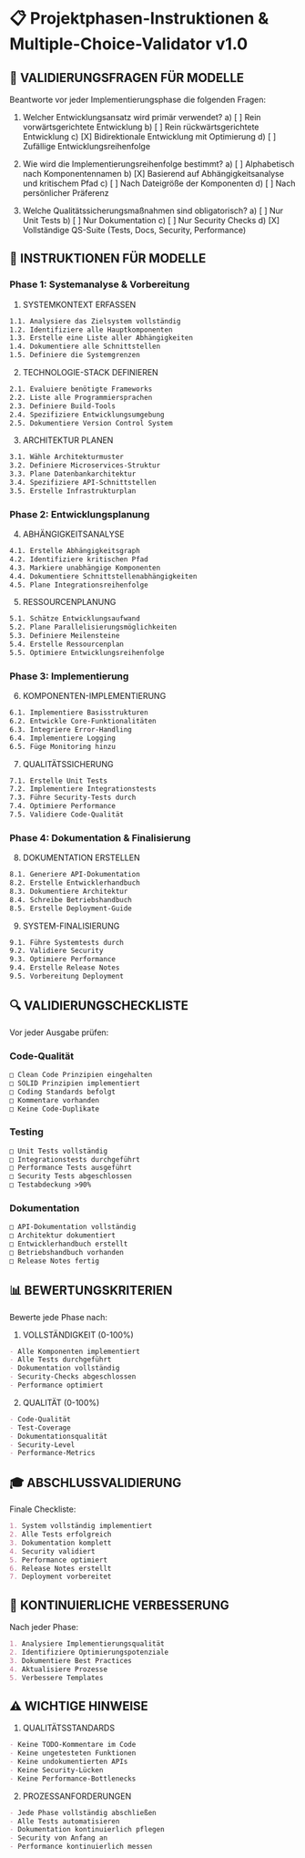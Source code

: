 # 📋 Projektphasen-Instruktionen & Multiple-Choice-Validator v1.0

## 🎯 VALIDIERUNGSFRAGEN FÜR MODELLE

Beantworte vor jeder Implementierungsphase die folgenden Fragen:

1. Welcher Entwicklungsansatz wird primär verwendet?
   a) [ ] Rein vorwärtsgerichtete Entwicklung
   b) [ ] Rein rückwärtsgerichtete Entwicklung
   c) [X] Bidirektionale Entwicklung mit Optimierung
   d) [ ] Zufällige Entwicklungsreihenfolge

2. Wie wird die Implementierungsreihenfolge bestimmt?
   a) [ ] Alphabetisch nach Komponentennamen
   b) [X] Basierend auf Abhängigkeitsanalyse und kritischem Pfad
   c) [ ] Nach Dateigröße der Komponenten
   d) [ ] Nach persönlicher Präferenz

3. Welche Qualitätssicherungsmaßnahmen sind obligatorisch?
   a) [ ] Nur Unit Tests
   b) [ ] Nur Dokumentation
   c) [ ] Nur Security Checks
   d) [X] Vollständige QS-Suite (Tests, Docs, Security, Performance)

## 📝 INSTRUKTIONEN FÜR MODELLE

### Phase 1: Systemanalyse & Vorbereitung

1. SYSTEMKONTEXT ERFASSEN
```markdown
1.1. Analysiere das Zielsystem vollständig
1.2. Identifiziere alle Hauptkomponenten
1.3. Erstelle eine Liste aller Abhängigkeiten
1.4. Dokumentiere alle Schnittstellen
1.5. Definiere die Systemgrenzen
```

2. TECHNOLOGIE-STACK DEFINIEREN
```markdown
2.1. Evaluiere benötigte Frameworks
2.2. Liste alle Programmiersprachen
2.3. Definiere Build-Tools
2.4. Spezifiziere Entwicklungsumgebung
2.5. Dokumentiere Version Control System
```

3. ARCHITEKTUR PLANEN
```markdown
3.1. Wähle Architekturmuster
3.2. Definiere Microservices-Struktur
3.3. Plane Datenbankarchitektur
3.4. Spezifiziere API-Schnittstellen
3.5. Erstelle Infrastrukturplan
```

### Phase 2: Entwicklungsplanung

4. ABHÄNGIGKEITSANALYSE
```markdown
4.1. Erstelle Abhängigkeitsgraph
4.2. Identifiziere kritischen Pfad
4.3. Markiere unabhängige Komponenten
4.4. Dokumentiere Schnittstellenabhängigkeiten
4.5. Plane Integrationsreihenfolge
```

5. RESSOURCENPLANUNG
```markdown
5.1. Schätze Entwicklungsaufwand
5.2. Plane Parallelisierungsmöglichkeiten
5.3. Definiere Meilensteine
5.4. Erstelle Ressourcenplan
5.5. Optimiere Entwicklungsreihenfolge
```

### Phase 3: Implementierung

6. KOMPONENTEN-IMPLEMENTIERUNG
```markdown
6.1. Implementiere Basisstrukturen
6.2. Entwickle Core-Funktionalitäten
6.3. Integriere Error-Handling
6.4. Implementiere Logging
6.5. Füge Monitoring hinzu
```

7. QUALITÄTSSICHERUNG
```markdown
7.1. Erstelle Unit Tests
7.2. Implementiere Integrationstests
7.3. Führe Security-Tests durch
7.4. Optimiere Performance
7.5. Validiere Code-Qualität
```

### Phase 4: Dokumentation & Finalisierung

8. DOKUMENTATION ERSTELLEN
```markdown
8.1. Generiere API-Dokumentation
8.2. Erstelle Entwicklerhandbuch
8.3. Dokumentiere Architektur
8.4. Schreibe Betriebshandbuch
8.5. Erstelle Deployment-Guide
```

9. SYSTEM-FINALISIERUNG
```markdown
9.1. Führe Systemtests durch
9.2. Validiere Security
9.3. Optimiere Performance
9.4. Erstelle Release Notes
9.5. Vorbereitung Deployment
```

## 🔍 VALIDIERUNGSCHECKLISTE

Vor jeder Ausgabe prüfen:

### Code-Qualität
```markdown
□ Clean Code Prinzipien eingehalten
□ SOLID Prinzipien implementiert
□ Coding Standards befolgt
□ Kommentare vorhanden
□ Keine Code-Duplikate
```

### Testing
```markdown
□ Unit Tests vollständig
□ Integrationstests durchgeführt
□ Performance Tests ausgeführt
□ Security Tests abgeschlossen
□ Testabdeckung >90%
```

### Dokumentation
```markdown
□ API-Dokumentation vollständig
□ Architektur dokumentiert
□ Entwicklerhandbuch erstellt
□ Betriebshandbuch vorhanden
□ Release Notes fertig
```

## 📊 BEWERTUNGSKRITERIEN

Bewerte jede Phase nach:

1. VOLLSTÄNDIGKEIT (0-100%)
```markdown
- Alle Komponenten implementiert
- Alle Tests durchgeführt
- Dokumentation vollständig
- Security-Checks abgeschlossen
- Performance optimiert
```

2. QUALITÄT (0-100%)
```markdown
- Code-Qualität
- Test-Coverage
- Dokumentationsqualität
- Security-Level
- Performance-Metrics
```

## 🎓 ABSCHLUSSVALIDIERUNG

Finale Checkliste:

```markdown
1. System vollständig implementiert
2. Alle Tests erfolgreich
3. Dokumentation komplett
4. Security validiert
5. Performance optimiert
6. Release Notes erstellt
7. Deployment vorbereitet
```

## 🔄 KONTINUIERLICHE VERBESSERUNG

Nach jeder Phase:

```markdown
1. Analysiere Implementierungsqualität
2. Identifiziere Optimierungspotenziale
3. Dokumentiere Best Practices
4. Aktualisiere Prozesse
5. Verbessere Templates
```

## ⚠️ WICHTIGE HINWEISE

1. QUALITÄTSSTANDARDS
```markdown
- Keine TODO-Kommentare im Code
- Keine ungetesteten Funktionen
- Keine undokumentierten APIs
- Keine Security-Lücken
- Keine Performance-Bottlenecks
```

2. PROZESSANFORDERUNGEN
```markdown
- Jede Phase vollständig abschließen
- Alle Tests automatisieren
- Dokumentation kontinuierlich pflegen
- Security von Anfang an
- Performance kontinuierlich messen
```